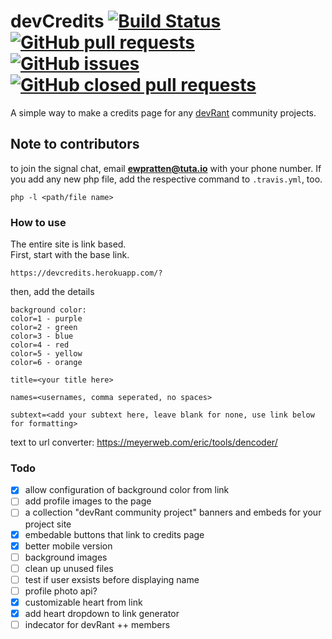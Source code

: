 # devCredits [![Build Status](https://travis-ci.org/Ewpratten/devCredits.svg?branch=master)](https://travis-ci.org/Ewpratten/devCredits) [![GitHub pull requests](https://img.shields.io/github/issues-pr/Ewpratten/devCredits.svg)]() [![GitHub issues](https://img.shields.io/github/issues/Ewpratten/devCredits.svg)]() [![GitHub closed pull requests](https://img.shields.io/github/issues-pr-closed/Ewpratten/devCredits.svg)]()
A simple way to make a credits page for any [devRant](https://devrant.com/) community projects.
## Note to contributors
to join the signal chat, email **ewpratten@tuta.io** with your phone number.
If you add any new php file, add the respective command to `.travis.yml`, too.
```
php -l <path/file name>
```
### How to use
The entire site is link based. <br>
First, start with the base link.
```
https://devcredits.herokuapp.com/?
```
then, add the details
```
background color:
color=1 - purple
color=2 - green
color=3 - blue
color=4 - red
color=5 - yellow
color=6 - orange

title=<your title here>

names=<usernames, comma seperated, no spaces>

subtext=<add your subtext here, leave blank for none, use link below for formatting>
```
text to url converter: https://meyerweb.com/eric/tools/dencoder/
### Todo
- [X] allow configuration of background color from link
- [ ] add profile images to the page
- [ ] a collection "devRant community project" banners and embeds for your project site
- [X] embedable buttons that link to credits page
- [X] better mobile version
- [ ] background images
- [ ] clean up unused files
- [ ] test if user exsists before displaying name
- [ ] profile photo api?
- [X] customizable heart from link
- [X] add heart dropdown to link generator
- [ ] indecator for devRant ++ members
